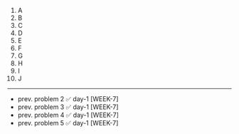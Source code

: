 1. A
2. B
3. C
4. D
5. E
6. F
7. G
8. H
9. I
10. J
---
- prev. problem 2 ✅ day-1 [WEEK-7]
- prev. problem 3 ✅ day-1 [WEEK-7]
- prev. problem 4 ✅ day-1 [WEEK-7]
- prev. problem 5 ✅ day-1 [WEEK-7]